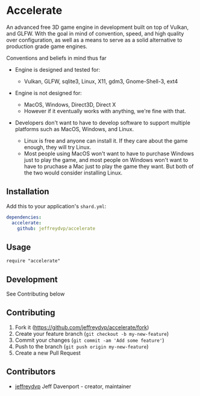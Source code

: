 # Accelerate

An advanced free 3D game engine in development built on top of Vulkan, and GLFW. With the goal in mind of convention, speed, and high quality over configuration, as well as a means to serve as a solid alternative to production grade game engines.

Conventions and beliefs in mind thus far

- Engine is designed and tested for:
  - Vulkan, GLFW, sqlite3, Linux, X11, gdm3, Gnome-Shell-3, ext4
  
- Engine is not designed for:
  - MacOS, Windows, Direct3D, Direct X
  
  * However if it eventually works with anything, we're fine with that.
  
- Developers don't want to have to develop software to support multiple platforms such as MacOS, Windows, and Linux.
  - Linux is free and anyone can install it. If they care about the game enough, they will try Linux.
  - Most people using MacOS won't want to have to purchase Windows just to play the game, and most people on Windows won't want to have to pruchase a Mac just to play the game they want. But both of the two would consider installing Linux.

## Installation

Add this to your application's `shard.yml`:

```yaml
dependencies:
  accelerate:
    github: jeffreydvp/accelerate
```

## Usage

```crystal
require "accelerate"
```


## Development

See Contributing below

## Contributing

1. Fork it (<https://github.com/jeffreydvp/accelerate/fork>)
2. Create your feature branch (`git checkout -b my-new-feature`)
3. Commit your changes (`git commit -am 'Add some feature'`)
4. Push to the branch (`git push origin my-new-feature`)
5. Create a new Pull Request

## Contributors

- [jeffreydvp](https://github.com/jeffreydvp) Jeff Davenport - creator, maintainer
